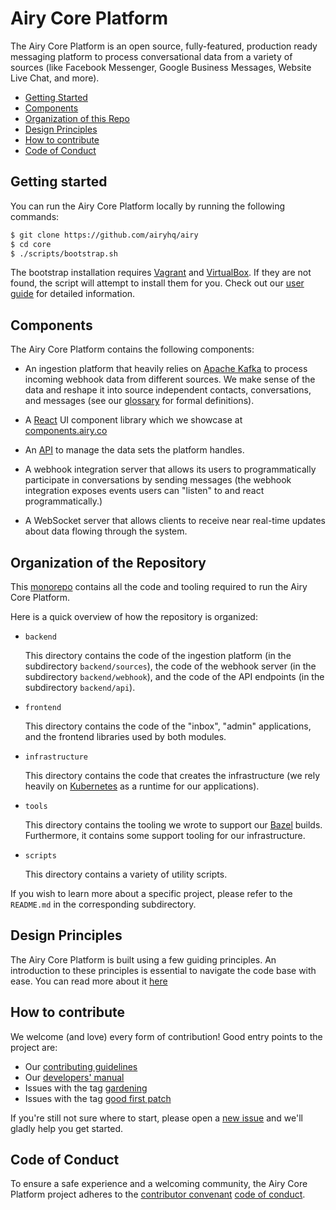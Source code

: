 # Airy Core Platform

The Airy Core Platform is an open source, fully-featured, production ready messaging platform
to process conversational data from a variety of sources (like
Facebook Messenger, Google Business Messages, Website Live Chat, and more).

- [Getting Started](#getting-started)
- [Components](#components)
- [Organization of this Repo](#organization-of-the-repository)
- [Design Principles](#design-principles)
- [How to contribute](#how-to-contribute)
- [Code of Conduct](#code-of-conduct)


## Getting started

You can run the Airy Core Platform locally by running the following commands:

```sh
$ git clone https://github.com/airyhq/airy
$ cd core
$ ./scripts/bootstrap.sh
```

The bootstrap installation requires [Vagrant](https://www.vagrantup.com/downloads) and [VirtualBox](https://www.virtualbox.org/wiki/Downloads). If they are not found, the script will attempt to install them for you.
Check out our [user guide](/docs/docs/user-guide.md) for detailed information.


## Components

The Airy Core Platform contains the following components:

- An ingestion platform that heavily relies on [Apache
  Kafka](https://kafka.apache.org) to process incoming webhook data from
  different sources. We make sense of the data and reshape it into source
  independent contacts, conversations, and messages (see our
  [glossary](/docs/docs/glossary.md) for formal definitions).

- A [React](https://reactjs.org/) UI component library which we showcase at
  [components.airy.co](https://components.airy.co)

- An [API](/docs/docs/api.md) to manage the data sets the platform
  handles.

- A webhook integration server that allows its users to programmatically
  participate in conversations by sending messages (the webhook integration
  exposes events users can "listen" to and react programmatically.)

- A WebSocket server that allows clients to receive near real-time updates about
  data flowing through the system.


## Organization of the Repository

This [monorepo](https://en.wikipedia.org/wiki/Monorepo) contains all the
code and tooling required to run the Airy Core Platform.

Here is a quick overview of how the repository is organized:

- `backend`

  This directory contains the code of the ingestion platform (in the
  subdirectory `backend/sources`), the code of the webhook server (in the
  subdirectory `backend/webhook`), and the code of the API endpoints (in the
  subdirectory `backend/api`).

- `frontend`

  This directory contains the code of the "inbox", "admin" applications, and the
  frontend libraries used by both modules.

- `infrastructure`

  This directory contains the code that creates the infrastructure (we rely
  heavily on [Kubernetes](https://kubernetes.io/) as a runtime for our
  applications).

- `tools`

  This directory contains the tooling we wrote to support our
  [Bazel](https://bazel.build) builds. Furthermore, it contains some support
  tooling for our infrastructure.

- `scripts`

  This directory contains a variety of utility scripts.

If you wish to learn more about a specific project, please refer to the
`README.md` in the corresponding subdirectory.



## Design Principles 

The Airy Core Platform is built using a few guiding principles. An introduction
to these principles is essential to navigate the code base with ease. You can
read more about it [here](/docs/docs/design.md)


## How to contribute

We welcome (and love) every form of contribution! Good entry points to the
project are:

- Our [contributing guidelines](/CONTRIBUTING.md)
- Our [developers' manual](/docs/docs/developers-manual.md)
- Issues with the tag
  [gardening](https://github.com/airyhq/airy/issues?q=is%3Aissue+is%3Aopen+label%3Agardening)
- Issues with the tag [good first
  patch](https://github.com/airyhq/airy/issues?q=is%3Aissue+is%3Aopen+label%3A%22good+first+patch%22)

If you're still not sure where to start, please open a [new
issue](https://github.com/airyhq/airy/issues/new) and we'll gladly help you get
started.


## Code of Conduct

To ensure a safe experience and a welcoming community, the Airy Core Platform
project adheres to the [contributor
convenant](https://www.contributor-covenant.org/) [code of
conduct](/code_of_conduct.md).
